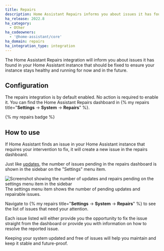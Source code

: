 ```yaml
---
title: Repairs
description: Home Assistant Repairs informs you about issues it has found in your Home Assistant installation.
ha_release: 2022.8
ha_category:
  - Other
ha_codeowners:
  - '@home-assistant/core'
ha_domain: repairs
ha_integration_type: integration
---
```


The Home Assistant Repairs integration will inform you about issues it has found
in your Home Assistant instance that should be fixed to ensure your instance
stays healthy and running for now and in the future.

## Configuration

The repairs integration is by default enabled. No action is required to
enable it. You can find the Home Assistant Repairs dashboard in 
{% my repairs title="**Settings** -> **System** -> **Repairs**" %}.

{% my repairs badge %}

## How to use

If Home Assistant finds an issue in your Home Assistant instance that
requires your intervention to fix, it will create a new issue in the repairs
dashboard.

Just like [updates](/integrations/update/), the number of issues pending
in the repairs dashboard is shown in the sidebar on the "Settings" menu item.

<p class='img'>
<img class="no-shadow" src='/images/integrations/repairs/number-of-repairs.png' alt='Screenshot showing the number of updates and repairs pending on the settings menu item in the sidebar'>
The settings menu item shows the number of pending updates and repairable issues.
</p>

Navigate to {% my repairs title="**Settings** -> **System** -> **Repairs**" %}
to see the list of issues that need your attention.

Each issue listed will either provide you the opportunity to fix the issue
straight from the dashboard or provide you with information on how to resolve
the reported issue.

Keeping your system updated and free of issues will help you maintain and keep
it stable and future-proof.
